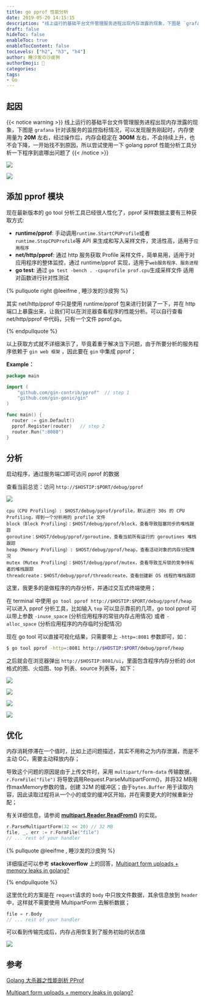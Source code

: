 ```yaml
---
title: go pprof 性能分析
date: 2019-05-20 14:15:15
description: "线上运行的基础平台文件管理服务进程出现内存泄露的现象，下图是 `grafana` 针对该服务的监控指标情况，可以发现服务刚起时，内存使用量为 **20M** 左右，经过操作后，内存会稳定在 **300M** 左右，不会持续上升，也不会下降，一开始找不到原因，所以尝试使用一下 golang pprof 性能分析工具分析一下程序到底哪出问题了"
draft: false
hideToc: false
enableToc: true
enableTocContent: false
tocLevels: ["h2", "h3", "h4"]
author: 睡沙发の沙皮狗
authorEmoji: 👺
categories: 
tags:
- Go
---
```


## 起因

{{< notice warning >}} 
线上运行的基础平台文件管理服务进程出现内存泄露的现象，下图是 `grafana` 针对该服务的监控指标情况，可以发现服务刚起时，内存使用量为 **20M** 左右，经过操作后，内存会稳定在 **300M** 左右，不会持续上升，也不会下降，一开始找不到原因，所以尝试使用一下 golang pprof 性能分析工具分析一下程序到底哪出问题了
{{< /notice >}}

![](https://leeifme.oss-cn-shanghai.aliyuncs.com/blog/2019/005TUXkXly1g3jdrwfy0zj31hc0r3tcp.jpg)

![](https://leeifme.oss-cn-shanghai.aliyuncs.com/blog/2019/005TUXkXly1g3jdrwawt6j31hc0r3dhp.jpg)

## 添加 pprof 模块

现在最新版本的 go tool 分析工具已经很人性化了，pprof 采样数据主要有三种获取方式:

-   **runtime/pprof**: 手动调用`runtime.StartCPUProfile`或者`runtime.StopCPUProfile`等 API 来生成和写入采样文件，灵活性高，适用于`应用程序`
-   **net/http/pprof**: 通过 http 服务获取 Profile 采样文件，简单易用，适用于对应用程序的整体监控，通过 runtime/pprof 实现，适用于`web服务程序、服务进程`
-   **go test**: 通过 `go test -bench . -cpuprofile prof.cpu`生成采样文件 适用对函数进行针对性测试

{% pullquote right @leeifme , 睡沙发的沙皮狗 %} 

其实 net/http/pprof 中只是使用 runtime/pprof 包来进行封装了一下，并在 http 端口上暴露出来，让我们可以在浏览器查看程序的性能分析。可以自行查看 net/http/pprof 中代码，只有一个文件 pprof.go。

{% endpullquote %}

以上获取方式就不详细演示了，毕竟着重于解决当下问题，由于所要分析的服务程序依赖于 `gin web 框架` ，因此要在 `gin` 中集成 pprof；

**Example：**

```go
package main

import (
	"github.com/gin-contrib/pprof"  // step 1
	"github.com/gin-gonic/gin"
)

func main() {
  router := gin.Default()
  pprof.Register(router)   // step 2
  router.Run(":8080")
}
```

## 分析

启动程序，通过服务端口即可访问 pprof 的数据

查看当前总览：访问 `http://$HOSTIP:$PORT/debug/pprof`

![](https://leeifme.oss-cn-shanghai.aliyuncs.com/blog/2019/005TUXkXly1g3ic456o71j313m0f70tl.jpg)

```
cpu（CPU Profiling）: $HOST/debug/pprof/profile，默认进行 30s 的 CPU Profiling，得到一个分析用的 profile 文件
block（Block Profiling）：$HOST/debug/pprof/block，查看导致阻塞同步的堆栈跟踪
goroutine：$HOST/debug/pprof/goroutine，查看当前所有运行的 goroutines 堆栈跟踪
heap（Memory Profiling）: $HOST/debug/pprof/heap，查看活动对象的内存分配情况
mutex（Mutex Profiling）：$HOST/debug/pprof/mutex，查看导致互斥锁的竞争持有者的堆栈跟踪
threadcreate：$HOST/debug/pprof/threadcreate，查看创建新 OS 线程的堆栈跟踪
```

这里，我更多的是做程序的内存分析，并通过交互式终端使用；

在 terminal 中使用 `go tool pprof http://$HOSTIP:$PORT/debug/pprof/heap` 可以进入 pprof 分析工具，比如输入 `top` 可以显示靠前的几项，go tool pprof 可以带上参数 `-inuse_space` (分析应用程序的常驻内存占用情况) 或者 `-alloc_space` (分析应用程序的内存临时分配情况)

现在 go tool 可以直接可视化结果，只需要带上 `-http=:8081` 参数即可，如：

```sh
$ go tool pprof -http=:8081 http://$HOSTIP:$PORT/debug/pprof/heap
```

之后就会在浏览器弹出 `http://$HOSTIP:8081/ui`，里面包含程序内存分析的 dot 格式的图、火焰图、top 列表、source 列表等，如下：



![](https://leeifme.oss-cn-shanghai.aliyuncs.com/blog/2019/005TUXkXly1g3je0lzugdj31hc0r3q3u.jpg)



![](https://leeifme.oss-cn-shanghai.aliyuncs.com/blog/2019/005TUXkXly1g3je0m0bjuj31hc0r3aby.jpg)



![](https://leeifme.oss-cn-shanghai.aliyuncs.com/blog/2019/005TUXkXly1g3je0m0mu5j31hc0r341g.jpg)



![](https://leeifme.oss-cn-shanghai.aliyuncs.com/blog/2019/005TUXkXly1g3je0m09v2j31hc0r30uc.jpg)

## 优化

内存消耗停滞在一个值时，比如上述问题描述，其实不用称之为内存泄漏，而是不主动 GC，需要主动释放内存；

导致这个问题的原因是由于上传文件时，采用 `multipart/form-data` 传输数据，`r.FormFile("file")` 将导致调用Request.ParseMultipartForm()，并将32 MB用作maxMemory参数的值，创建 32M 的缓冲区；由于`bytes.Buffer` 用于读取内容，因此读取过程将从一个小的或空的缓冲区开始，并在需要更大的时候重新分配；

有关详细信息，请参阅 [**multipart.Reader.ReadFrom()**](https://golang.org/pkg/mime/multipart/#Reader.ReadForm) 的实现。

```go
r.ParseMultipartForm(32 << 20) // 32 MB
file, _, err := r.FormFile("file")
// ... rest of your handler
```

{% pullquote @leeifme , 睡沙发的沙皮狗 %} 

详细描述可以参考 **stackoverflow** 上的回答，[Multipart form uploads + memory leaks in golang?](https://stackoverflow.com/questions/30657454/multipart-form-uploads-memory-leaks-in-golang)

{% endpullquote %}



这里优化的方案是在 `request`请求的 `body` 中只放文件数据，其余信息放到 `header` 中，这样就不需要使用 MultipartForm 去解析数据；

```go
file = r.Body
// ... rest of your handler
```

可以看到传输完成后，内存占用恢复到了服务初始的状态值

![](https://leeifme.oss-cn-shanghai.aliyuncs.com/blog/2019/20190627151301.png)

## 参考

[Golang 大杀器之性能剖析 PProf](https://github.com/EDDYCJY/blog/blob/master/golang/2018-09-15-Golang%20%E5%A4%A7%E6%9D%80%E5%99%A8%E4%B9%8B%E6%80%A7%E8%83%BD%E5%89%96%E6%9E%90%20PProf.md)

[Multipart form uploads + memory leaks in golang?](https://stackoverflow.com/questions/30657454/multipart-form-uploads-memory-leaks-in-golang)
